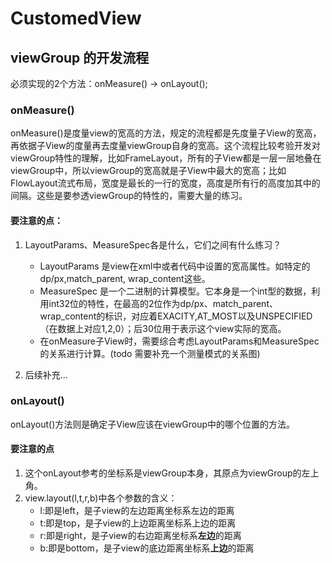 # CustomedView

## viewGroup 的开发流程

必须实现的2个方法：onMeasure() -> onLayout();

### onMeasure()

onMeasure()是度量view的宽高的方法，规定的流程都是先度量子View的宽高，再依据子View的度量再去度量viewGroup自身的宽高。这个流程比较考验开发对viewGroup特性的理解，比如FrameLayout，所有的子View都是一层一层地叠在viewGroup中，所以viewGroup的宽高就是子View中最大的宽高；比如FlowLayout流式布局，宽度是最长的一行的宽度，高度是所有行的高度加其中的间隔。这些是要参透viewGroup的特性的，需要大量的练习。

#### 要注意的点：

1. LayoutParams、MeasureSpec各是什么，它们之间有什么练习？
   * LayoutParams 是view在xml中或者代码中设置的宽高属性。如特定的dp/px,match_parent, wrap_content这些。
   * MeasureSpec 是一个二进制的计算模型。它本身是一个int型的数据，利用int32位的特性，在最高的2位作为dp/px、match_parent、wrap_content的标识，对应着EXACITY,AT_MOST以及UNSPECIFIED（在数据上对应1,2,0）；后30位用于表示这个view实际的宽高。
   * 在onMeasure子View时，需要综合考虑LayoutParams和MeasureSpec的关系进行计算。(todo 需要补充一个测量模式的关系图)

2. 后续补充...

### onLayout()

onLayout()方法则是确定子View应该在viewGroup中的哪个位置的方法。

#### 要注意的点

1. 这个onLayout参考的坐标系是viewGroup本身，其原点为viewGroup的左上角。
2. view.layout(l,t,r,b)中各个参数的含义：
   * l:即是left，是子view的左边距离坐标系左边的距离
   * t:即是top，是子view的上边距离坐标系上边的距离
   * r:即是right，是子view的右边距离坐标系**左边**的距离
   * b:即是bottom，是子view的底边距离坐标系**上边**的距离

